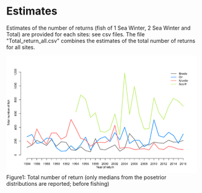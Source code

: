 Estimates
======

Estimates of the number of returns (fish of 1 Sea Winter, 2 Sea Winter and Total) are provided for each sites: see csv files.
The file "Total_return_all.csv" combines the estimates of the total number of returns for all sites.

![Figure1](total_return.png)
Figure1: Total number of return (only medians from the posetrior distributions are reported; before fishing)
